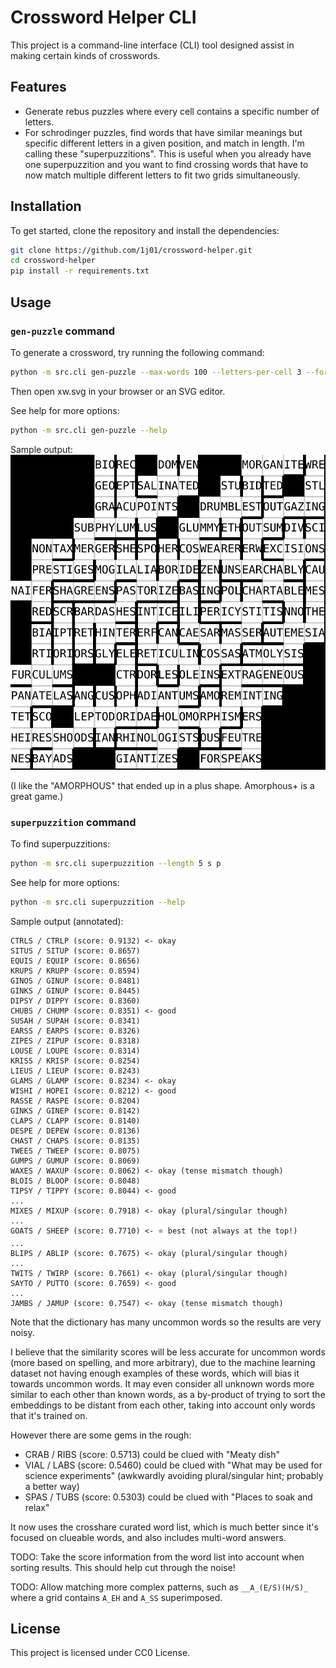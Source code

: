 # Crossword Helper CLI

This project is a command-line interface (CLI) tool designed assist in making certain kinds of crosswords.

## Features

- Generate rebus puzzles where every cell contains a specific number of letters.
- For schrodinger puzzles, find words that have similar meanings but specific different letters in a given position, and match in length. I'm calling these "superpuzzitions". This is useful when you already have one superpuzzition and you want to find crossing words that have to now match multiple different letters to fit two grids simultaneously.

## Installation

To get started, clone the repository and install the dependencies:

```bash
git clone https://github.com/1j01/crossword-helper.git
cd crossword-helper
pip install -r requirements.txt
```

## Usage

### `gen-puzzle` command

To generate a crossword, try running the following command:

```bash
python -m src.cli gen-puzzle --max-words 100 --letters-per-cell 3 --format svg >xw.svg
```

Then open xw.svg in your browser or an SVG editor.

See help for more options:
```bash
python -m src.cli gen-puzzle --help
```

Sample output:
![sample crossword with 3 letters per cell](sample-xw.svg)

(I like the "AMORPHOUS" that ended up in a plus shape. Amorphous+ is a great game.)


### `superpuzzition` command

To find superpuzzitions:
```bash
python -m src.cli superpuzzition --length 5 s p
```

See help for more options:
```bash
python -m src.cli superpuzzition --help
```

Sample output (annotated):
```
CTRLS / CTRLP (score: 0.9132) <- okay
SITUS / SITUP (score: 0.8657)
EQUIS / EQUIP (score: 0.8656)
KRUPS / KRUPP (score: 0.8594)
GINOS / GINUP (score: 0.8481)
GINKS / GINUP (score: 0.8445)
DIPSY / DIPPY (score: 0.8360)
CHUBS / CHUMP (score: 0.8351) <- good
SUSAH / SUPAH (score: 0.8341)
EARSS / EARPS (score: 0.8326)
ZIPES / ZIPUP (score: 0.8318)
LOUSE / LOUPE (score: 0.8314)
KRISS / KRISP (score: 0.8254)
LIEUS / LIEUP (score: 0.8243)
GLAMS / GLAMP (score: 0.8234) <- okay
WISHI / HOPEI (score: 0.8212) <- good
RASSE / RASPE (score: 0.8204)
GINKS / GINEP (score: 0.8142)
CLAPS / CLAPP (score: 0.8140)
DESPE / DEPEW (score: 0.8136)
CHAST / CHAPS (score: 0.8135)
TWEES / TWEEP (score: 0.8075)
GUMPS / GUMUP (score: 0.8069)
WAXES / WAXUP (score: 0.8062) <- okay (tense mismatch though)
BLOIS / BLOOP (score: 0.8048)
TIPSY / TIPPY (score: 0.8044) <- good
...
MIXES / MIXUP (score: 0.7918) <- okay (plural/singular though)
...
GOATS / SHEEP (score: 0.7710) <- ⭐ best (not always at the top!)
...
BLIPS / ABLIP (score: 0.7675) <- okay (plural/singular though)
...
TWITS / TWIRP (score: 0.7661) <- okay (plural/singular though)
SAYTO / PUTTO (score: 0.7659) <- good
...
JAMBS / JAMUP (score: 0.7547) <- okay (tense mismatch though)
```

Note that the dictionary has many uncommon words so the results are very noisy.

I believe that the similarity scores will be less accurate for uncommon words (more based on spelling, and more arbitrary), due to the machine learning dataset not having enough examples of these words, which will bias it towards uncommon words. It may even consider all unknown words more similar to each other than known words, as a by-product of trying to sort the embeddings to be distant from each other, taking into account only words that it's trained on.

However there are some gems in the rough:
- CRAB / RIBS (score: 0.5713) could be clued with "Meaty dish"
- VIAL / LABS (score: 0.5460) could be clued with "What may be used for science experiments" (awkwardly avoiding plural/singular hint; probably a better way)
- SPAS / TUBS (score: 0.5303) could be clued with "Places to soak and relax"

It now uses the crosshare curated word list, which is much better since it's focused on clueable words, and also includes multi-word answers.

TODO: Take the score information from the word list into account when sorting results. This should help cut through the noise!

TODO: Allow matching more complex patterns, such as `__A_(E/S)(H/S)_` where a grid contains `A_EH` and `A_SS` superimposed.

## License

This project is licensed under CC0 License.

